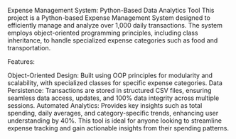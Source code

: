Expense Management System: Python-Based Data Analytics Tool
This project is a Python-based Expense Management System designed to efficiently manage and analyze over 1,000 daily transactions. The system employs object-oriented programming principles, including class inheritance, to handle specialized expense categories such as food and transportation.

Features:

Object-Oriented Design: Built using OOP principles for modularity and scalability, with specialized classes for specific expense categories.
Data Persistence: Transactions are stored in structured CSV files, ensuring seamless data access, updates, and 100% data integrity across multiple sessions.
Automated Analytics: Provides key insights such as total spending, daily averages, and category-specific trends, enhancing user understanding by 40%.
This tool is ideal for anyone looking to streamline expense tracking and gain actionable insights from their spending patterns.
